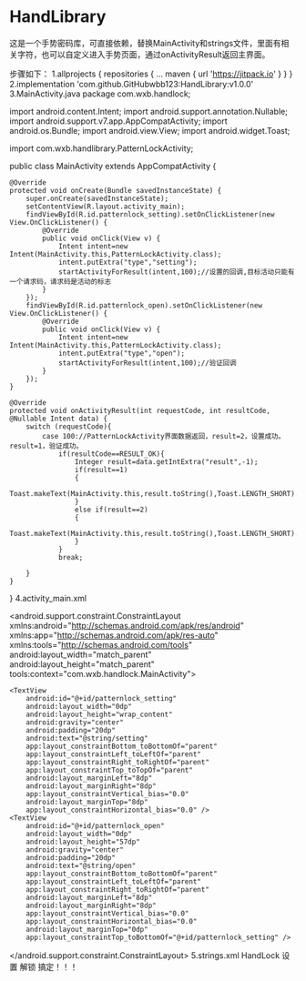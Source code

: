 # HandLibrary
这是一个手势密码库，可直接依赖，替换MainActivity和strings文件，里面有相关字符，也可以自定义进入手势页面，通过onActivityResult返回主界面。

步骤如下：
1.allprojects {
		repositories {
			...
			maven { url 'https://jitpack.io' }
		}
	}
2.implementation 'com.github.GitHubwbb123:HandLibrary:v1.0.0'
3.MainActivity.java
  package com.wxb.handlock;

import android.content.Intent;
import android.support.annotation.Nullable;
import android.support.v7.app.AppCompatActivity;
import android.os.Bundle;
import android.view.View;
import android.widget.Toast;

import com.wxb.handlibrary.PatternLockActivity;

public class MainActivity extends AppCompatActivity {

    @Override
    protected void onCreate(Bundle savedInstanceState) {
        super.onCreate(savedInstanceState);
        setContentView(R.layout.activity_main);
        findViewById(R.id.patternlock_setting).setOnClickListener(new View.OnClickListener() {
            @Override
            public void onClick(View v) {
                Intent intent=new Intent(MainActivity.this,PatternLockActivity.class);
                intent.putExtra("type","setting");
                startActivityForResult(intent,100);//设置的回调,目标活动只能有一个请求码，请求码是活动的标志
            }
        });
        findViewById(R.id.patternlock_open).setOnClickListener(new View.OnClickListener() {
            @Override
            public void onClick(View v) {
                Intent intent=new Intent(MainActivity.this,PatternLockActivity.class);
                intent.putExtra("type","open");
                startActivityForResult(intent,100);//验证回调
            }
        });
    }

    @Override
    protected void onActivityResult(int requestCode, int resultCode, @Nullable Intent data) {
        switch (requestCode){
            case 100://PatternLockActivity界面数据返回，result=2，设置成功。result=1，验证成功。
                if(resultCode==RESULT_OK){
                    Integer result=data.getIntExtra("result",-1);
                    if(result==1)
                    {
                        Toast.makeText(MainActivity.this,result.toString(),Toast.LENGTH_SHORT).show();
                    }
                    else if(result==2)
                    {
                        Toast.makeText(MainActivity.this,result.toString(),Toast.LENGTH_SHORT).show();
                    }
                }
                break;

        }
    }
}
4.activity_main.xml
<?xml version="1.0" encoding="utf-8"?>
<android.support.constraint.ConstraintLayout xmlns:android="http://schemas.android.com/apk/res/android"
    xmlns:app="http://schemas.android.com/apk/res-auto"
    xmlns:tools="http://schemas.android.com/tools"
    android:layout_width="match_parent"
    android:layout_height="match_parent"
    tools:context="com.wxb.handlock.MainActivity">

    <TextView
        android:id="@+id/patternlock_setting"
        android:layout_width="0dp"
        android:layout_height="wrap_content"
        android:gravity="center"
        android:padding="20dp"
        android:text="@string/setting"
        app:layout_constraintBottom_toBottomOf="parent"
        app:layout_constraintLeft_toLeftOf="parent"
        app:layout_constraintRight_toRightOf="parent"
        app:layout_constraintTop_toTopOf="parent"
        android:layout_marginLeft="8dp"
        android:layout_marginRight="8dp"
        app:layout_constraintVertical_bias="0.0"
        android:layout_marginTop="8dp"
        app:layout_constraintHorizontal_bias="0.0" />
    <TextView
        android:id="@+id/patternlock_open"
        android:layout_width="0dp"
        android:layout_height="57dp"
        android:gravity="center"
        android:padding="20dp"
        android:text="@string/open"
        app:layout_constraintBottom_toBottomOf="parent"
        app:layout_constraintLeft_toLeftOf="parent"
        app:layout_constraintRight_toRightOf="parent"
        android:layout_marginLeft="8dp"
        android:layout_marginRight="8dp"
        app:layout_constraintVertical_bias="0.0"
        app:layout_constraintHorizontal_bias="0.0"
        android:layout_marginTop="0dp"
        app:layout_constraintTop_toBottomOf="@+id/patternlock_setting" />

</android.support.constraint.ConstraintLayout>
5.strings.xml
<resources>
    <string name="app_name">HandLock</string>
    <string name="setting">设置</string>
    <string name="open">解锁</string>
</resources>
搞定！！！

